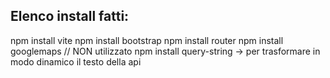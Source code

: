 ## Elenco install fatti:

npm install vite
npm install bootstrap
npm install router
npm install googlemaps // NON utilizzato
npm install query-string -> per trasformare in modo dinamico il testo della api